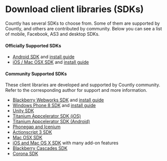# Download client libraries (SDKs)

Countly has several SDKs to choose from. Some of them are supported by Countly, and others are contributed by community.
Below you can see a list of mobile, Facebook, AS3 and desktop SDKs.

#### Officially Supported SDKs 

* [Android SDK](https://github.com/Countly/countly-sdk-android) and [install guide](/resources/installation/android)
* [iOS / Mac OSX SDK](https://github.com/Countly/countly-sdk-ios) and [install guide](/resources/installation/ios)

#### Community Supported SDKs

These client libraries are developed and supported by Countly community. Refer to the corresponding author for support
and more information.

* [Blackberry Webworks SDK](https://github.com/Countly/countly-sdk-blackberry-webworks) and [install guide](/resources/installation/blackberry-webworks)
* [Windows Phone 8 SDK](https://github.com/Countly/countly-sdk-windows-phone) and [install guide](/resources/installation/windows-phone)
* [Unity SDK](https://github.com/Countly/countly-sdk-unity)
* [Titanium Appcelerator SDK (iOS)](https://github.com/euforic/Titanium-Count.ly)
* [Titanium Appcelerator SDK (Android)](https://github.com/shivakumars/Titanium-Android-Count.ly)
* [Phonegap and Icenium](https://github.com/Countly/countly-sdk-js)
* [Actionscript 3 SDK](https://github.com/Countly/countly-sdk-as3) 
* [Mac OSX SDK](https://github.com/mrballoon/countly-sdk-osx)
* [iOS and Mac OS X SDK](https://github.com/benoitsan/countly-sdk-cocoa) with many add-on features
* [Blackberry Cascades SDK](https://github.com/craigmj/countly-sdk-blackberry10-cascades)
* [Corona SDK](https://github.com/brandontreb/Countly-Corona)
